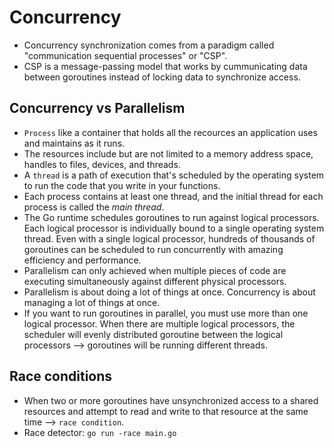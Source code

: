 # Concurrency
- Concurrency synchronization comes from a paradigm called "communication sequential processes" or "CSP".
- CSP is a message-passing model that works by cummunicating data between goroutines instead of locking data to synchronize access.

## Concurrency vs Parallelism
- `Process` like a container that holds all the recources an application uses and maintains as it runs.
- The resources include but are not limited to a memory address space, handles to files, devices, and threads.
- A `thread` is a path of execution that's scheduled by the operating system to run the code that you write in your functions.
- Each process contains at least one thread, and the initial thread for each process is called the _main thread_.
- The Go runtime schedules goroutines to run against logical processors. Each logical processor is individually bound to a single operating system thread. Even with a single logical processor, hundreds of thousands of goroutines can be scheduled to run concurrently with amazing efficiency and performance.
- Parallelism can only achieved when multiple pieces of code are executing simultaneously against different physical processors.
- Parallelism is about doing a lot of things at once. Concurrency is about managing a lot of things at once.
- If you want to run goroutines in parallel, you must use more than one logical processor. When there are multiple logical processors, the scheduler will evenly distributed goroutine between the logical processors --> goroutines will be running different threads.

## Race conditions
- When two or more goroutines have unsynchronized access to a shared resources and attempt to read and write to that resource at the same time --> `race condition`.
- Race detector: `go run -race main.go`